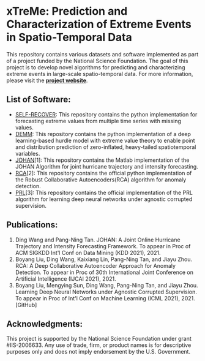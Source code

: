 # xTreMe: Prediction and Characterization of Extreme Events in Spatio-Temporal Data

This repository contains various datasets and software implemented as part of a project funded by the National Science Foundation. The goal of this project is to develop novel algorithms for predicting and characterizing extreme events in large-scale spatio-temporal data. For more information, please visit the [**project website**](http://cse.msu.edu/~ptan/project/xtreme/).

## List of Software:

* [SELF-RECOVER](https://github.com/galib19/Self-Recover): This repository contains the python implementation for  forecasting extreme values from multiple time series with missing values.
* [DEMM](https://github.com/ampersandmcd/DeepExtremeMixtureModel): This repository contains the python implementation of a deep learning-based hurdle model with extreme value theory to enable point and distribution prediction of zero-inflated, heavy-tailed spatiotemporal variables.   
* [JOHAN](https://github.com/cqwangding/JOHAN#johan-a-joint-online-hurricane-trajectory-and-intensity-forecasting-framework)[1]: This repository contains the Matlab implementation of the JOHAN Algorithm for joint hurricane trajectory and intensity forecasting.
* [RCA](https://github.com/illidanlab/RCA)[2]: This repository contains the official python implementation of the Robust Collaborative Autoencoders(RCA) algorithm for anomaly detection.
* [PRL]()[3]: This repository contains the official implementation of the PRL algorithm for learning deep neural networks under agnostic corrupted supervision.


## Publications:
1. Ding Wang and Pang-Ning Tan. JOHAN: A Joint Online Hurricane Trajectory and Intensity Forecasting Framework. To appear in Proc of ACM SIGKDD Int'l Conf on Data Mining (KDD 2021), 2021.
2. Boyang Liu, Ding Wang, Kaixiang Lin, Pang-Ning Tan, and Jiayu Zhou. RCA: A Deep Collaborative Autoencoder Approach for Anomaly Detection. To appear in Proc of 30th International Joint Conference on Artificial Intelligence (IJCAI 2021), 2021. 
3. Boyang Liu, Mengying Sun, Ding Wang, Pang-Ning Tan, and Jiayu Zhou. Learning Deep Neural Networks under Agnostic Corrupted Supervision. To appear in Proc of Int'l Conf on Machine Learning (ICML 2021), 2021. [GitHub] 

## Acknowledgments:
This project is supported by the National Science Foundation under grant \#IIS-2006633. Any use of trade, firm, or product names is for descriptive purposes only and does not imply endorsement by the U.S. Government.
